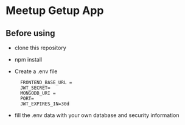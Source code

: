 # Meetup Getup App

## Before using

- clone this repository

- npm install

- Create a .env file

        FRONTEND_BASE_URL =
        JWT_SECRET=
        MONGODB_URI =
        PORT=
        JWT_EXPIRES_IN=30d

- fill the .env data with your own database and security information
